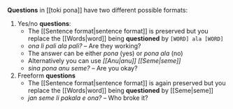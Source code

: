 **Questions** in [[toki pona]] have two different possible formats:
1. Yes/no **questions**: 
	- The [[Sentence format|sentence format]] is preserved but you replace the [[Words|word]] being **questioned** by `[WORD] ala [WORD]`
	- *ona li pali ala pali?* – Are they working?
	- The answer can be either *pona* (yes) or *pona ala* (no)
	- Alternatively you can use *[[Anu|anu]] [[Seme|seme]]*
	- *sina pona anu seme?* – Are you okay?
2. Freeform **questions**
	-  The [[Sentence format|sentence format]] is again preserved but you replace the [[Words|word]] being **questioned** by [[Seme|seme]]
	- *jan seme li pakala e ona?* – Who broke it?